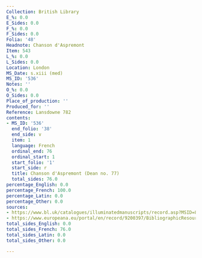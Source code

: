 ```yaml
---
Collection: British Library
E_%: 0.0
E_Sides: 0.0
F_%: 0.0
F_Sides: 0.0
Folia: '48'
Headnote: Chanson d'Aspremont
Item: 543
L_%: 0.0
L_Sides: 0.0
Location: London
MS_Date: s.xiii (med)
MS_ID: '536'
Notes: ''
O_%: 0.0
O_Sides: 0.0
Place_of_production: ''
Produced_for: ''
Reference: Lansdowne 782
contents:
- MS_ID: '536'
  end_folio: '38'
  end_side: v
  item: 1
  language: French
  ordinal_end: 76
  ordinal_start: 1
  start_folio: '1'
  start_side: r
  title: Chanson d'Aspremont (Dean no. 77)
  total_sides: 76.0
percentage_English: 0.0
percentage_French: 100.0
percentage_Latin: 0.0
percentage_Other: 0.0
sources:
- https://www.bl.uk/catalogues/illuminatedmanuscripts/record.asp?MSID=8814&CollID=15&NStart=782
- https://www.europeana.eu/portal/en/record/9200397/BibliographicResource_3000126274996.html
total_sides_English: 0.0
total_sides_French: 76.0
total_sides_Latin: 0.0
total_sides_Other: 0.0

---
```

